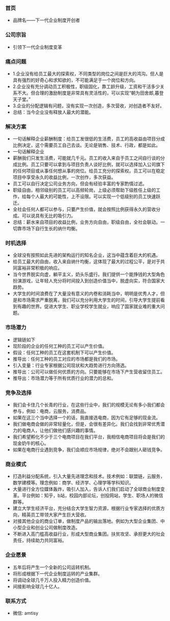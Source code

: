 ### 首页
- 品牌名——下一代企业制度开创者

### 公司宗旨
- 引领下一代企业制度变革

### 痛点问题
- 1.企业没有给员工最大的探索权，不同类型的岗位之间是巨大的鸿沟。但人是具有强烈的好奇心和求知欲的，不可能满足于一个岗位和方向。
- 2.企业没有充分调动员工积极性，职级固化，靠工龄升级，工资和干活多少关系不大。但合理的激励制度是非常具有灵活性的，可以实现“朝为田舍郎,暮登天子堂。”
- 3.企业的分配逻辑有问题，没有实现一次创造，多次营收，对创造者不友好。
- 总结：当今企业没有释放人最大的潜能。

### 解决方案
- 一句话解释企业薪酬制度：给员工发很低的生活费，员工的高收益由项目分成比例决定，这个需要员工自己去谈。无论是销售、技术、行政，都是如此。
- 一句话解释企业  
- 薪酬我们只发生活费，可能就几千元。员工的收入来自于员工之间自行谈的分成比例。员工只要可以拿到与项目负责人谈好比例，就可以选择加入公司旗下的任何项目或从事任何想从事的岗位。给员工充分的探索权。员工可以在稳定项目中享受永久的收益比例，一次创作，多次获益。
- 员工可以自行决定公司业务方向，但会有经验丰富的专家酌情过滤。
- 职级自由，相邻级别的员工可以高频轮岗，上级必须帮助下级胜任上级的工作，给每个人最大的可能性，上不设限。可以实现一个低级别的员工快速跃迁。
- 全社会任何人都可以参与，只要产生价值，就会按照比例获得永久的营收分成。可以说具有无比的吸引力。
- 总结：薪水来自项目的收益比例，业务方向自由，职级自由，全社会联动。一切靠市场下自行生长的纳什均衡。

### 时机选择
- 全球没有按照如此先进的架构运行的知名企业，这当中蕴含着巨大的机遇。
- 给员工最大的自由，收入来自纳什均衡，这体现了最大的过程公平，是对于共同富裕非常积极的响应。
- 当今世界脱实向虚，躺平主义，奶头乐盛行。我们提供一个能挣钱的大型角色扮演游戏，让年轻人充分将时间投入到创造价值当中，脱虚向实，符合国家大趋势。
- 大学生的时间浪费在了大量没有意义的内卷和消耗当中，明明是优秀人才，但是和市场需求严重脱离，我们可以充分利用大学生的时间，引导大学生提前看到有趣的世界。促进大学生、职业学校学生就业，响应了国家就业难的重大问题。

### 市场潜力
- 逻辑链如下
- 现阶段的企业的任何工种的员工可以产生价值。
- 假设：任何工种的员工在这套机制下可以产生价值。
- 推导出：任何工种的员工对应的市场都是我们的市场。
- 引入变量：行业专家根据公司现状和大趋势进行方向筛选。
- 推导出：公司可以做任何优质的方向。只要能够在市场下产生营收留住员工。
- 推导出：市场潜力等于所有优质行业的潜力的总和。

### 竞争及选择
- 我们会卡住几个长青的行业，在这些行业中，我们的规模无论有多小我们都会参与，例如：电商，云服务，消费品。
- 如果在这三个当中选择一个的话，我直接选电商，因为它有足够的现金流。
- 我们做电商会做的非常轻量化，但是，会很有差异化。我们会找到非常优秀潜力的电商人，让他们做他们感兴趣的事情。
- 我们希望孵化不少于三个电商项目在我们平台，我相信电商项目将会是我们的现金奶牛的核心。
- 如果在电商行业遇到竞争，我们会顺应市场规律，绝对不会跟别人砸钱竞争。

### 商业模式
- 打造利益分配系统，引入大量先进理念和技术。技术例如：联盟链，云服务，数学建模等。理念例如：商学、经济学、心理学等学科知识。
- 大量进行全方位媒体轰炸，吸引人加入，告诉人们我们启动了全球商业制度变革。平台例如：知乎，b站，校园内部论坛，创投网站，学生、职场人的微信群等。
- 建立大学生经济平台，充分结合大学生智力资源，根据行业专家选择的优质方向，精英员工带领大家产生巨大营收。
- 对接其他企业的商业订单，做制度产品的输出落地。例如为大型企业集团、中小型企业和创业公司做制度改造。
- 不断进入高门槛高收益行业，形成大型商业集团。扶贫攻坚、承担更大的社会责任，持续助力共同富裕。

### 企业愿景
- 五年后将产生一个全新的公司运转机制。
- 将形成根据下一代企业制度运转的产业集群。
- 将调动全球几千万人投入精力创造价值。
- 间接影响全球几十亿人。

### 联系方式
- 微信: amtisy
